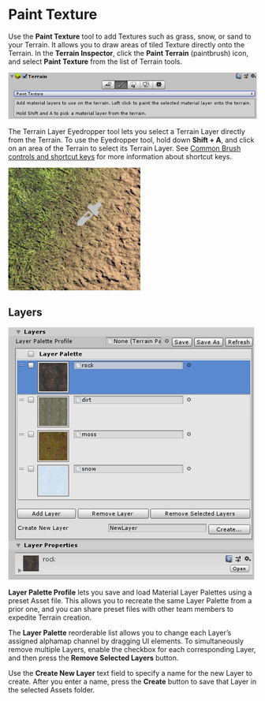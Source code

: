 # Paint Texture

Use the **Paint Texture** tool to add Textures such as grass, snow, or sand to your Terrain. It allows you to draw areas of tiled Texture directly onto the Terrain. In the **Terrain Inspector**, click the **Paint Terrain** (paintbrush) icon, and select **Paint Texture** from the list of Terrain tools. 

![](images/PaintTexture_Tool.png)

The Terrain Layer Eyedropper tool lets you select a Terrain Layer directly from the Terrain. To use the Eyedropper tool, hold down **Shift + A**, and click on an area of the Terrain to select its Terrain Layer. See [Common Brush controls and shortcut keys](brush-controls-shortcut-keys) for more information about shortcut keys.

![](images/PaintTexture_Eyedropper.png)

## Layers

![](images/PaintTexture_Layers.png)

**Layer Palette Profile** lets you save and load Material Layer Palettes using a preset Asset file. This allows you to recreate the same Layer Palette from a prior one, and you can share preset files with other team members to expedite Terrain creation. 

The **Layer Palette** reorderable list allows you to change each Layer’s assigned alphamap channel by dragging UI elements. To simultaneously remove multiple Layers, enable the checkbox for each corresponding Layer, and then press the **Remove Selected Layers** button.

Use the **Create New Layer** text field to specify a name for the new Layer to create. After you enter a name, press the **Create** button to save that Layer in the selected Assets folder. 